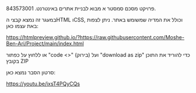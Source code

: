 פרויקט מסכם סמסטר א
מבוא לבניית אתרים באינטרנט.
843573001.

במעגר זה נמצא קבצי הHTML וCSS, וכולל את המדיה שמשומש באתר.
ניתן לצפות באת עצמו כאן: 

https://htmlpreview.github.io/?https://raw.githubusercontent.com/Moshe-Ben-Ari/Project/main/index.html

 או ללחוץ על כפתור "code <>" (בירוק) ועל "download as zip" כדי להוריד את התוכן בקובץ ZIP

סרטון הסבר נמצא כאן:

https://youtu.be/ixsT4PQyCQs
    
